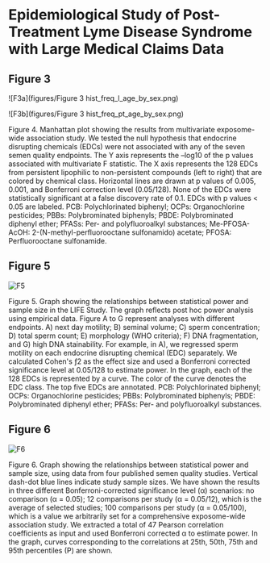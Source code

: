 # Epidemiological Study of Post-Treatment Lyme Disease Syndrome with Large Medical Claims Data

<!--
*Submitted for peer review, Fall 2017*
-->

<!--
## Authors
- Ming Kei (Jake) Chung
  - github: [\@jakemkc](http://github.com/jakemkc)
  - twitter: [\@jakekei](http://twitter.com/jakekei)
  - email: jake_chung[at]hms[dot]harvard[dot]edu
- Germaine M. Buck Louis
  - email: glouis[at]gmu[dot]edu
- Kurunthachalam Kannan
  - email: kurunthachalam[dot]kannan[at]health[dot]ny[dot]gov
- Chirag J. Patel
  - github: [\@chiragjp](http://github.com/chiragjp)
  - web: [www.chiragjpgroup.org](http://www.chiragjpgroup.org)
--> 


## Figure 3
 ![F3a](figures/Figure 3 hist_freq_l_age_by_sex.png)

 ![F3b](figures/Figure 3 hist_freq_pt_age_by_sex.png)

Figure 4. Manhattan plot showing the results from multivariate exposome-wide association study. We tested the null hypothesis that endocrine disrupting chemicals (EDCs) were not associated with any of the seven semen quality endpoints. The Y axis represents the –log10 of the p values associated with multivariate F statistic. The X axis represents the 128 EDCs from persistent lipophilic to non-persistent compounds (left to right) that are colored by chemical class. Horizontal lines are drawn at p values of 0.005, 0.001, and Bonferroni correction level (0.05/128). None of the EDCs were statistically significant at a false discovery rate of 0.1. EDCs with p values < 0.05 are labeled. PCB: Polychlorinated biphenyl; OCPs: Organochlorine pesticides; PBBs: Polybrominated biphenyls; PBDE: Polybrominated diphenyl ether; PFASs: Per- and polyfluoroalkyl substances; Me-PFOSA-AcOH: 2-(N-methyl-perfluorooctane sulfonamido) acetate; PFOSA: Perfluorooctane sulfonamide.


## Figure 5
 ![F5](figures/fig_5.png)

Figure 5. Graph showing the relationships between statistical power and sample size in the LIFE Study. The graph reflects post hoc power analysis using empirical data. Figure A to G represent analyses with different endpoints. A) next day motility; B) seminal volume; C) sperm concentration; D) total sperm count; E) morphology (WHO criteria); F) DNA fragmentation, and G) high DNA stainability. For example, in A), we regressed sperm motility on each endocrine disrupting chemical (EDC) separately. We calculated Cohen's ƒ2 as the effect size and used a Bonferroni corrected significance level at 0.05/128 to estimate power. In the graph, each of the 128 EDCs is represented by a curve. The color of the curve denotes the EDC class. The top five EDCs are annotated. PCB: Polychlorinated biphenyl; OCPs: Organochlorine pesticides; PBBs: Polybrominated biphenyls; PBDE: Polybrominated diphenyl ether; PFASs: Per- and polyfluoroalkyl substances.


## Figure 6
 ![F6](figures/fig_6.png)

Figure 6. Graph showing the relationships between statistical power and sample size, using data from four published semen quality studies. Vertical dash-dot blue lines indicate study sample sizes. We have shown the results in three different Bonferroni-corrected significance level (α) scenarios: no comparison (α = 0.05); 12 comparisons per study (α = 0.05/12), which is the average of selected studies; 100 comparisons per study (α = 0.05/100), which is a value we arbitrarily set for a comprehensive exposome-wide association study. We extracted a total of 47 Pearson correlation coefficients as input and used Bonferroni corrected α to estimate power. In the graph, curves corresponding to the correlations at 25th, 50th, 75th and 95th percentiles (P) are shown.
 




 
 
 
